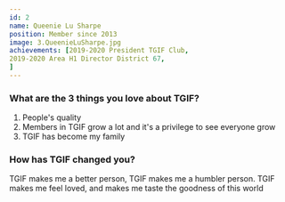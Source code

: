```yaml
---
id: 2
name: Queenie Lu Sharpe
position: Member since 2013
image: 3.QueenieLuSharpe.jpg
achievements: [2019-2020 President TGIF Club,
2019-2020 Area H1 Director District 67,
]
---
```


### What are the 3 things you love about TGIF?

1. People's quality
2. Members in TGIF grow a lot and it's a privilege to see everyone grow
3. TGIF has become my family

### How has TGIF changed you?

TGIF makes me a better person, TGIF makes me a humbler person. TGIF makes me feel loved, and makes me taste the goodness of this world
